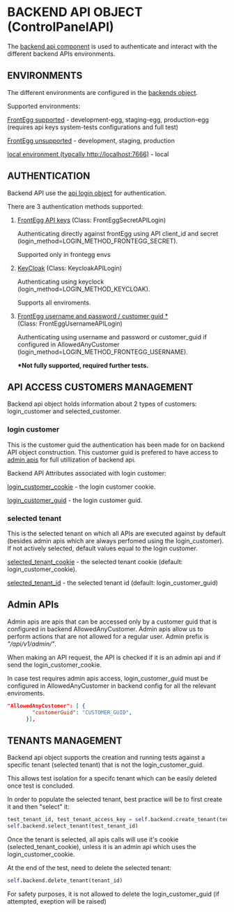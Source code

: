 
# BACKEND API OBJECT (ControlPanelAPI)

The [backend api component](/infrastructure/backend_api.py) is used to authenticate and interact with the different backend APIs environments.

## ENVIRONMENTS

The different environments are configured in the [backends object](/configurations/system/backends.py).

Supported environments:

<u>FrontEgg supported</u> - development-egg, staging-egg, production-egg (requires api keys system-tests configurations and full test)

<u>FrontEgg unsupported</u> - development, staging, production

<u>local environment (typcally http://localhost:7666)</u> - local


## AUTHENTICATION

Backend API use the [api login object](/infrastructure/api_login.py) for authentication.

There are 3 authentication methods supported:

1. <u>FrontEgg API keys</u> (Class: FrontEggSecretAPILogin)
   
   Authenticating directly against frontEgg using API client_id and secret (login_method=LOGIN_METHOD_FRONTEGG_SECRET).

   Supported only in frontegg envs

2. <u>KeyCloak</u> (Class: KeycloakAPILogin)
   
   Authenticating using keyclock (login_method=LOGIN_METHOD_KEYCLOAK).

   Supports all enviroments.


3. <u>FrontEgg username and password / customer guid *</u>  
   (Class: FrontEggUsernameAPILogin)

   Authenticating using username and password or customer_guid if configured in AllowedAnyCustomer (login_method=LOGIN_METHOD_FRONTEGG_USERNAME).
   
   <b>*Not fully supported, required further tests.</b>



## API ACCESS CUSTOMERS MANAGEMENT

Backend api object holds information about 2 types of customers: login_customer and selected_customer.

### login customer

This is the customer guid the authentication has been made for on backend API object construction. This customer guid is prefered to have access to [admin apis](#admin-apis) for full utillization of backend api. 

Backend API Attributes associated with login customer:

<u>login_customer_cookie</u> - the login customer cookie.

<u>login_customer_guid</u> - the login customer guid.

### selected tenant

This is the selected tenant on which all APIs are executed against by default (besides admin apis which are always perfomed using the login_customer). If not actively selected, default values equal to the login customer.

<u>selected_tenant_cookie</u> - the selected tenant cookie (default: login_customer_cookie).

<u>selected_tenant_id</u> - the selected tenant id (default: login_customer_guid)


## Admin APIs

Admin apis are apis that can be accessed only by a customer guid that is configured in backend AllowedAnyCustomer. Admin apis allow us to perform actions that are not allowed for a regular user. Admin prefix is <i>"/api/v1/admin/"</i>.

When making an API request, the API is checked if it is an admin api and if send the login_customer_cookie.

In case test requires admin apis access, login_customer_guid must be configured in AllowedAnyCustomer in backend config for all the relevant enviroments.

```json
"AllowedAnyCustomer": [ {
        "customerGuid": "CUSTOMER_GUID",
      }],
```


## TENANTS MANAGEMENT

Backend api object supports the creation and running tests against a specific tenant (selected tenant) that is not the login_customer_guid. 

This allows test isolation for a specifc tenant which can be easily deleted once test is concluded.

In order to populate the selected tenant, best practice will be to first create it and then "select" it:

```python
test_tenant_id, test_tenant_access_key = self.backend.create_tenant(tenantName)
self.backend.select_tenant(test_tenant_id)
```

Once the tenant is selected, all apis calls will use it's cookie (selected_tenant_cookie), unless it is an admin api which uses the login_customer_cookie.

At the end of the test, need to delete the selected tenant:

```python
self.backend.delete_tenant(tenant_id)
```

For safety purposes, it is not allowed to delete the login_customer_guid (if attempted, exeption will be raised)


